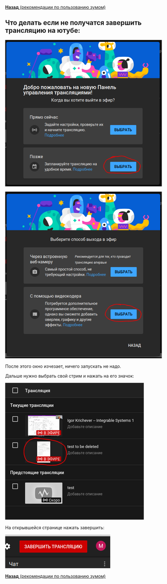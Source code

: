 [**Назад** (рекомендации по пользованию зумом)](../zoom_tips.md#трансляции-на-ютуб)
## Что делать если не получатся завершить трансляцию на ютубе:

![](./fig1.png)

![](./fig2.png)

После этого окно изчезает, ничего запускать не надо.

Дальше нужно выбрать свой стрим и нажать на его значок:

![](./fig3.png)

На открывшейся странице нажать завершить:

![](./fig4.png)


[**Назад** (рекомендации по пользованию зумом)](../zoom_tips.md#трансляции-на-ютуб)

